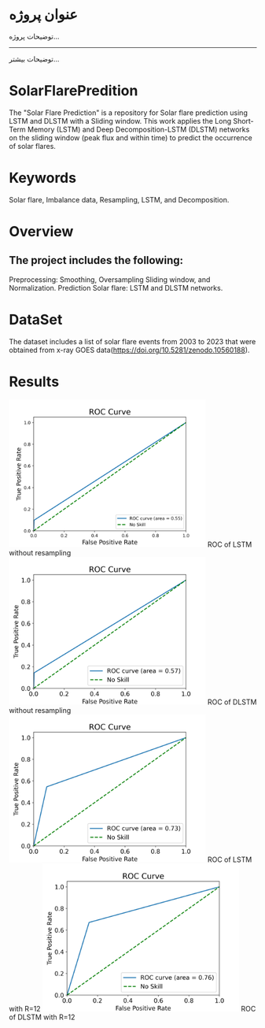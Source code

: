 # عنوان پروژه

توضیحات پروژه...

---

توضیحات بیشتر...



# SolarFlarePredition
The "Solar Flare Prediction" is a repository for Solar flare  prediction using LSTM and DLSTM with a Sliding window.
This work applies the  Long Short-Term Memory (LSTM) and Deep Decomposition-LSTM (DLSTM) networks on the sliding window (peak flux and within time) to predict the occurrence of solar flares. 

 # Keywords
Solar flare, Imbalance data, Resampling, LSTM, and Decomposition.

# Overview
The project includes the following:
---
Preprocessing: Smoothing, Oversampling Sliding window, and Normalization.
Prediction Solar flare: LSTM and DLSTM networks.

# DataSet
The dataset includes a list of solar flare events from 2003 to 2023 that were obtained  from x-ray GOES data(https://doi.org/10.5281/zenodo.10560188). 

# Results
<img src="https://github.com/ZeinabHassani/SolarFlarePredition/blob/main/Results/roc_0_0_2f_30_LSTM .png" width="400" />
ROC of LSTM without resampling
<img src="https://github.com/ZeinabHassani/SolarFlarePredition/blob/main/Results/roc_0_0_2f_30_D.png" width="400" />
ROC of DLSTM without resampling

<img src="https://github.com/ZeinabHassani/SolarFlarePredition/blob/main/Results/roc_12_0_2f_30_LSTM .png" width="400" />
ROC of LSTM with R=12
<img src="https://github.com/ZeinabHassani/SolarFlarePredition/blob/main/Results/roc_12_0_2f_30_D .png" width="400" />
ROC of DLSTM with R=12
